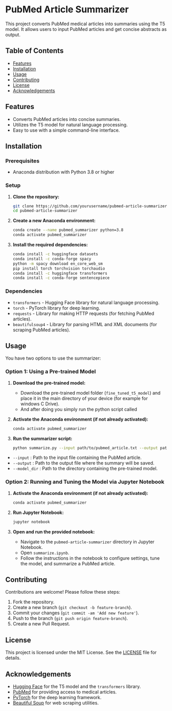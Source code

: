 # PubMed Article Summarizer

This project converts PubMed medical articles into summaries using the T5 model. It allows users to input PubMed articles and get concise abstracts as output.

## Table of Contents

- [Features](#features)
- [Installation](#installation)
- [Usage](#usage)
- [Contributing](#contributing)
- [License](#license)
- [Acknowledgements](#acknowledgements)

## Features

- Converts PubMed articles into concise summaries.
- Utilizes the T5 model for natural language processing.
- Easy to use with a simple command-line interface.

## Installation

### Prerequisites

- Anaconda distribution with Python 3.8 or higher

### Setup

1. **Clone the repository:**

    ```sh
    git clone https://github.com/yourusername/pubmed-article-summarizer.git
    cd pubmed-article-summarizer
    ```

2. **Create a new Anaconda environment:**

    ```sh
    conda create --name pubmed_summarizer python=3.8
    conda activate pubmed_summarizer
    ```

3. **Install the required dependencies:**

    ```sh
    conda install -c huggingface datasets
    conda install -c conda-forge spacy
    python -m spacy download en_core_web_sm
    pip install torch torchvision torchaudio
    conda install -c huggingface transformers
    conda install -c conda-forge sentencepiece
    ```

### Dependencies

- `transformers` - Hugging Face library for natural language processing.
- `torch` - PyTorch library for deep learning.
- `requests` - Library for making HTTP requests (for fetching PubMed articles).
- `beautifulsoup4` - Library for parsing HTML and XML documents (for scraping PubMed articles).

## Usage

You have two options to use the summarizer:

### Option 1: Using a Pre-trained Model

1. **Download the pre-trained model:**

    - Download the pre-trained model folder (`fine_tuned_t5_model`) and place it in the main directory of your device (for example for windows C Drive).
    - And after doing you simply run the python script called

2. **Activate the Anaconda environment (if not already activated):**

    ```sh
    conda activate pubmed_summarizer
    ```

3. **Run the summarizer script:**

    ```sh
    python summarize.py --input path/to/pubmed_article.txt --output path/to/summary.txt --model_dir t5_pretrained
    ```

- `--input` : Path to the input file containing the PubMed article.
- `--output` : Path to the output file where the summary will be saved.
- `--model_dir` : Path to the directory containing the pre-trained model.

### Option 2: Running and Tuning the Model via Jupyter Notebook

1. **Activate the Anaconda environment (if not already activated):**

    ```sh
    conda activate pubmed_summarizer
    ```

2. **Run Jupyter Notebook:**

    ```sh
    jupyter notebook
    ```

3. **Open and run the provided notebook:**

    - Navigate to the `pubmed-article-summarizer` directory in Jupyter Notebook.
    - Open `summarize.ipynb`.
    - Follow the instructions in the notebook to configure settings, tune the model, and summarize a PubMed article.

## Contributing

Contributions are welcome! Please follow these steps:

1. Fork the repository.
2. Create a new branch (`git checkout -b feature-branch`).
3. Commit your changes (`git commit -am 'Add new feature'`).
4. Push to the branch (`git push origin feature-branch`).
5. Create a new Pull Request.

## License

This project is licensed under the MIT License. See the [LICENSE](LICENSE) file for details.

## Acknowledgements

- [Hugging Face](https://huggingface.co/) for the T5 model and the `transformers` library.
- [PubMed](https://pubmed.ncbi.nlm.nih.gov/) for providing access to medical articles.
- [PyTorch](https://pytorch.org/) for the deep learning framework.
- [Beautiful Soup](https://www.crummy.com/software/BeautifulSoup/) for web scraping utilities.
